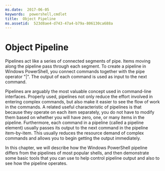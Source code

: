 ```yaml
---
ms.date:  2017-06-05
keywords:  powershell,cmdlet
title:  Object Pipeline
ms.assetid:  523d8ae4-d743-47a4-b79a-806130ca688a
---
```


# Object Pipeline
Pipelines act like a series of connected segments of pipe. Items moving along the pipeline pass through each segment. To create a pipeline in Windows PowerShell, you connect commands together with the pipe operator "|". The output of each command is used as input to the next command.

Pipelines are arguably the most valuable concept used in command-line interfaces. Properly used, pipelines not only reduce the effort involved in entering complex commands, but also make it easier to see the flow of work in the commands. A related useful characteristic of pipelines is that because they operate on each item separately, you do not have to modify them based on whether you will have zero, one, or many items in the pipeline. Furthermore, each command in a pipeline (called a pipeline element) usually passes its output to the next command in the pipeline item-by-item. This usually reduces the resource demand of complex commands and allows you to begin getting the output immediately.

In this chapter, we will describe how the Windows PowerShell pipeline differs from the pipelines of most popular shells, and then demonstrate some basic tools that you can use to help control pipeline output and also to see how the pipeline operates.

